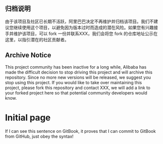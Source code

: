 ## 归档说明
 由于该项目及社区已长期不活跃，阿里巴巴决定不再维护并归档该项目。我们不建议您继续使用这个项目，以避免因为版本过时而造成的潜在风险。如果您有兴趣接手并维护该项目，可以 fork 一份并联系XXX，我们会将您 fork 的仓库地址公示在这里，以指引潜在的社区贡献者。

## Archive Notice
This project community has been inactive for a long while, Alibaba has made the difficult decision to stop driving this project and will archive this repository. Since no more new versions will be released, we suggest you stop using this project. If you would like to take over maintaining this project, please fork this repository and contact XXX, we will add a link to your forked project here so that potential community developers would know. 


# Initial page
If I can see this sentence on GitBook, it proves that I can commit to GitBook from GitHub, just obey the syntax!
